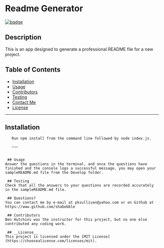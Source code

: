 
  
  # Readme Generator
  
  [![badge](https://img.shields.io/badge/license-MIT-green)](https://choosealicense.com/licenses/mit)

  ## Description 
 This is an app designed to generate a professional README file for a new project.

  ## Table of Contents 
 - [Installation](#installation) 
 - [Usage](#usage) 
 - [Contributors](#contributors) 
 - [Testing](#testing) 
 - [Contact Me](#contactMe) 
 - [License](#license) 


---

  ## Installation 
 ~~~
    Run npm install from the command line followed by node index.js.

    ~~~ 
    

  ## Usage 
 Answer the questions in the terminal, and once the questions have finished and the console logs a successful message, you may open your sampleREADME.md file from the Develop folder.

  ## Testing 
 Check that all the answers to your questions are recorded accurately in the sampleREADME.md file.

  ## Questions? 
 You can contact me by e-mail at pksullivan@yahoo.com or on Github at https://www.github.com/shabobble

  ## Contributors 
 Ben Hutchins was the instructor for this project, but no one else contributed any coding work.

  ## __License__ 
 This project is licensed under the [MIT License](https://choosealicense.com/licenses/mit). 
